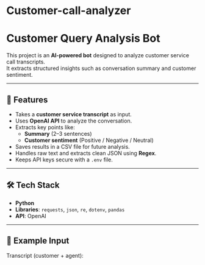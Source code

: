 # Customer-call-analyzer
# Customer Query Analysis Bot

This project is an **AI-powered bot** designed to analyze customer service call transcripts.  
It extracts structured insights such as conversation summary and customer sentiment.

---

## 📌 Features
- Takes a **customer service transcript** as input.  
- Uses **OpenAI API** to analyze the conversation.  
- Extracts key points like:
  - **Summary** (2–3 sentences)  
  - **Customer sentiment** (Positive / Negative / Neutral)  
- Saves results in a CSV file for future analysis.  
- Handles raw text and extracts clean JSON using **Regex**.  
- Keeps API keys secure with a `.env` file.  

---

## 🛠️ Tech Stack
- **Python**  
- **Libraries**: `requests`, `json`, `re`, `dotenv`, `pandas`  
- **API**: OpenAI  

---

## 📂 Example Input
Transcript (customer + agent):  
